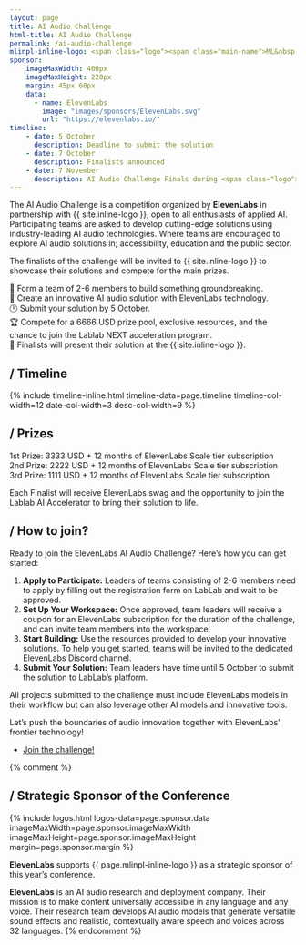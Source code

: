 ```yaml
---
layout: page
title: AI Audio Challenge
html-title: AI Audio Challenge
permalink: /ai-audio-challenge
mlinpl-inline-logo: <span class="logo"><span class="main-name">ML&nbsp;<span class="emph">i</span>n&nbsp;PL</span></span>
sponsor:
    imageMaxWidth: 400px
    imageMaxHeight: 220px
    margin: 45px 60px
    data:
      - name: ElevenLabs
        image: "images/sponsors/ElevenLabs.svg"
        url: "https://elevenlabs.io/"
timeline: 
    - date: 5 October
      description: Deadline to submit the solution
    - date: 7 October
      description: Finalists announced
    - date: 7 November
      description: AI Audio Challenge Finals during <span class="logo"><span class="main-name">ML <span class="emph">i</span>n PL</span> <span class="sub-name">Conference 2024</span></span> in Warsaw
---
```


The AI Audio Challenge is a competition organized by <strong>ElevenLabs</strong> in partnership with {{ site.inline-logo }}, open to all enthusiasts of applied AI. Participating teams are asked to develop cutting-edge solutions using industry-leading AI audio technologies. Where teams are encouraged to explore AI audio solutions in; accessibility, education and the public sector.

The finalists of the challenge will be invited to {{ site.inline-logo }} to showcase their solutions and compete for the&nbsp;main prizes.

<ul style="list-style-type: none; padding-left: 0; maring-left: 0;">
    <li>🤝 Form a team of 2-6 members to build something groundbreaking.</li>
    <li>🚀 Create an innovative AI audio solution with ElevenLabs technology.</li>
    <li>🕒 Submit your solution by 5 October.</li>
    <li>🏆 Compete for a 6666 USD prize pool, exclusive resources, and the chance to join the Lablab NEXT acceleration program.</li>
    <li>📅 Finalists will present their solution at the {{ site.inline-logo }}.</li>
</ul>


## / Timeline

{% include timeline-inline.html 
    timeline-data=page.timeline
    timeline-col-width=12
    date-col-width=3
    desc-col-width=9
%}

## / Prizes
<ul style="list-style-type: none; padding-left: 0; maring-left: 0;">
    <li>1st Prize: 3333 USD + 12 months of ElevenLabs Scale tier subscription</li>
    <li>2nd Prize: 2222 USD + 12 months of ElevenLabs Scale tier subscription</li>
    <li>3rd Prize: 1111 USD + 12 months of ElevenLabs Scale tier subscription</li>
</ul>

Each Finalist will receive ElevenLabs swag and the opportunity to join the Lablab AI Accelerator to bring their solution to life.

## / How to join?

Ready to join the ElevenLabs AI Audio Challenge? Here’s how you can get started:

<ol>
    <li><strong>Apply to Participate:</strong> Leaders of teams consisting of 2-6 members need to apply by filling out the registration form on LabLab and wait to be approved.</li>
    <li><strong>Set Up Your Workspace:</strong> Once approved, team leaders will receive a coupon for an ElevenLabs subscription for the duration of the challenge, and can invite team members into the workspace.</li>
    <li><strong>Start Building:</strong> Use the resources provided to develop your innovative solutions. To help you get started, teams will be invited to the dedicated ElevenLabs Discord channel. </li>
    <li><strong>Submit Your Solution:</strong> Team leaders have time until 5 October to submit the solution to LabLab’s platform.</li>
</ol>

All projects submitted to the challenge must include ElevenLabs models in their workflow but can also leverage other AI models and innovative tools.

Let’s push the boundaries of audio innovation together with ElevenLabs’ frontier technology!

<ul class="list-inline banner-social-buttons text-center">
    <li>
        <a href="https://lablab.ai/event/elevenlabs-ai-audio-challenge" class="btn btn-default btn-lg" target="_blank">Join the challenge!</a>
    </li>
</ul>

{% comment %}
## / Strategic Sponsor of the Conference

{% include logos.html logos-data=page.sponsor.data imageMaxWidth=page.sponsor.imageMaxWidth imageMaxHeight=page.sponsor.imageMaxHeight margin=page.sponsor.margin %}

<strong>ElevenLabs</strong> supports {{ page.mlinpl-inline-logo }} as a strategic sponsor of this year’s conference.

<strong>ElevenLabs</strong> is an AI audio research and deployment company. Their mission is to make
content universally accessible in any language and any voice. Their research team develops AI audio models that generate versatile sound effects and realistic, contextually aware speech and voices across 32 languages.
{% endcomment %}
